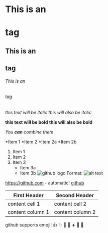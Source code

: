 # This is an <h1> tag
## This is an <h2> tag
###### This is an <h6> tag

*this text will be italic*
_this will also be italic_

**this text will be bold**
__this will also be bold__

*You **can** combine them*

*Item 1
*Item 2
  *Item 2a
  *Item 2b

1. Item 1
2. Item 2
3. Item 3
   * Item 3a
   * Item 3b
![github logo](/images/logo.png)
Format: ![alt text](url)

https://github.com - automatic!
[github](http://github.com)

First Header | Second Header
------------ | -------------
content cell 1 | content cell 2
content column 1 | content column 2

github supports emoji!
:+1: :sparkles: :camel: :tada:
✈️ 🤒 :octopus:
